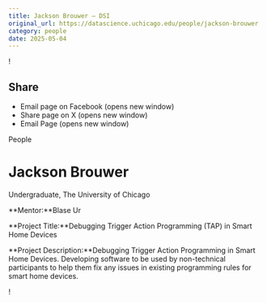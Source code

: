 ```yaml
---
title: Jackson Brouwer – DSI
original_url: https://datascience.uchicago.edu/people/jackson-brouwer
category: people
date: 2025-05-04
---
```


<!-- Table-like structure detected -->

!

## Share

* Email page on Facebook (opens new window)
* Share page on X (opens new window)
* Email Page (opens new window)

<!-- Table-like structure detected -->

People

# Jackson Brouwer

Undergraduate, The University of Chicago

**Mentor:**Blase Ur

**Project Title:**Debugging Trigger Action Programming (TAP) in Smart Home Devices

**Project Description:**Debugging Trigger Action Programming in Smart Home Devices. Developing software to be used by non-technical participants to help them fix any issues in existing programming rules for smart home devices.

!